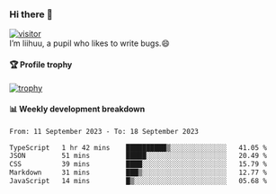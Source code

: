 ### Hi there 👋
[![visitor](https://visitor-badge.glitch.me/badge?page_id=liihuu&right_color=blue)](https://github.com/liihuu)<br>
I’m liihuu, a pupil who likes to write bugs.😄


#### 🏆 Profile trophy
[![trophy](https://github-profile-trophy.vercel.app?username=liihuu&margin-w=16&margin-h=16&rank=-C,-B)](https://github.com/liihuu)


#### 📊 Weekly development breakdown
<!--START_SECTION:waka-->

```txt
From: 11 September 2023 - To: 18 September 2023

TypeScript   1 hr 42 mins    ██████████▒░░░░░░░░░░░░░░   41.05 %
JSON         51 mins         █████░░░░░░░░░░░░░░░░░░░░   20.49 %
CSS          39 mins         ████░░░░░░░░░░░░░░░░░░░░░   15.79 %
Markdown     31 mins         ███▒░░░░░░░░░░░░░░░░░░░░░   12.77 %
JavaScript   14 mins         █▒░░░░░░░░░░░░░░░░░░░░░░░   05.68 %
```

<!--END_SECTION:waka-->

<!--
**liihuu/liihuu** is a ✨ _special_ ✨ repository because its `README.md` (this file) appears on your GitHub profile.

Here are some ideas to get you started:

- 🔭 I’m currently working on ...
- 🌱 I’m currently learning ...
- 👯 I’m looking to collaborate on ...
- 🤔 I’m looking for help with ...
- 💬 Ask me about ...
- 📫 How to reach me: ...
- 😄 Pronouns: ...
- ⚡ Fun fact: ...
-->

